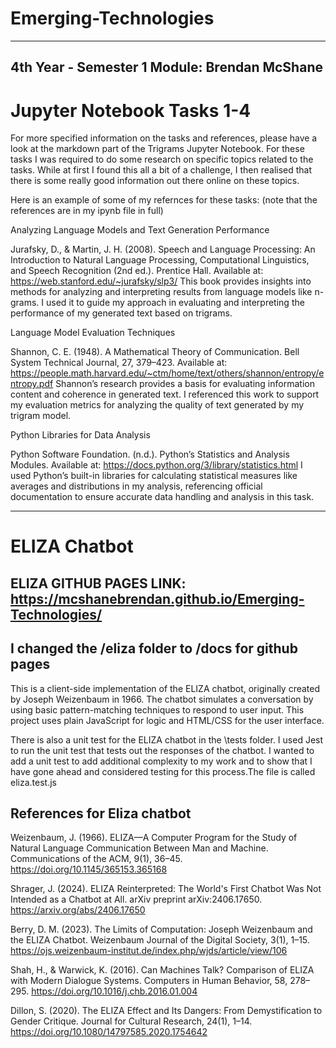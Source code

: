 # Emerging-Technologies
---
4th Year - Semester 1 Module:
Brendan McShane
---

# Jupyter Notebook Tasks 1-4

For more specified information on the tasks and references, please have a look at the markdown part of the Trigrams Jupyter Notebook. For these tasks I was required to do some research on specific topics related to the tasks. While at first I found this all a bit of a challenge, I then realised that there is some really good information out there online on these topics. 

Here is an example of some of my refernces for these tasks: (note that the references are in my ipynb file in full)


Analyzing Language Models and Text Generation Performance

Jurafsky, D., & Martin, J. H. (2008). Speech and Language Processing: An Introduction to Natural Language Processing, Computational Linguistics, and Speech Recognition (2nd ed.). Prentice Hall. Available at: https://web.stanford.edu/~jurafsky/slp3/ This book provides insights into methods for analyzing and interpreting results from language models like n-grams. I used it to guide my approach in evaluating and interpreting the performance of my generated text based on trigrams.

Language Model Evaluation Techniques

Shannon, C. E. (1948). A Mathematical Theory of Communication. Bell System Technical Journal, 27, 379–423. Available at: https://people.math.harvard.edu/~ctm/home/text/others/shannon/entropy/entropy.pdf Shannon’s research provides a basis for evaluating information content and coherence in generated text. I referenced this work to support my evaluation metrics for analyzing the quality of text generated by my trigram model.

Python Libraries for Data Analysis

Python Software Foundation. (n.d.). Python’s Statistics and Analysis Modules. Available at: https://docs.python.org/3/library/statistics.html I used Python’s built-in libraries for calculating statistical measures like averages and distributions in my analysis, referencing official documentation to ensure accurate data handling and analysis in this task.

---

# ELIZA Chatbot 

## ELIZA GITHUB PAGES LINK: https://mcshanebrendan.github.io/Emerging-Technologies/

## I changed the /eliza folder to /docs for github pages

This is a client-side implementation of the ELIZA chatbot, originally created by Joseph Weizenbaum in 1966. The chatbot simulates a conversation by using basic pattern-matching techniques to respond to user input. This project uses plain JavaScript for logic and HTML/CSS for the user interface.

There is also a unit test for the ELIZA chatbot in the \tests folder. I used Jest to run the unit test that tests out the responses of the chatbot. I wanted to add a unit test to add additional complexity to my work and to show that I have gone ahead and considered testing for this process.The file is called eliza.test.js

## References for Eliza chatbot

Weizenbaum, J. (1966). ELIZA—A Computer Program for the Study of Natural Language Communication Between Man and Machine. Communications of the ACM, 9(1), 36–45. https://doi.org/10.1145/365153.365168

Shrager, J. (2024). ELIZA Reinterpreted: The World's First Chatbot Was Not Intended as a Chatbot at All. arXiv preprint arXiv:2406.17650. https://arxiv.org/abs/2406.17650

Berry, D. M. (2023). The Limits of Computation: Joseph Weizenbaum and the ELIZA Chatbot. Weizenbaum Journal of the Digital Society, 3(1), 1–15. https://ojs.weizenbaum-institut.de/index.php/wjds/article/view/106

Shah, H., & Warwick, K. (2016). Can Machines Talk? Comparison of ELIZA with Modern Dialogue Systems. Computers in Human Behavior, 58, 278–295. https://doi.org/10.1016/j.chb.2016.01.004

Dillon, S. (2020). The ELIZA Effect and Its Dangers: From Demystification to Gender Critique. Journal for Cultural Research, 24(1), 1–14. https://doi.org/10.1080/14797585.2020.1754642

